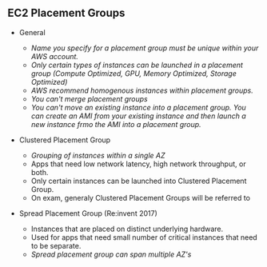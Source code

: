 EC2 Placement Groups
----------

* General
  * *Name you specify for a placement group must be unique within your AWS account.*
  * *Only certain types of instances can be launched in a placement group (Compute Optimized, GPU, Memory Optimized, Storage Optimized)*
  * *AWS recommend homogenous instances within placement groups.*
  * *You can't merge placement groups*
  * *You can't move an existing instance into a placement group. You can create an AMI from your existing instance and then launch a new instance frmo the AMI into a placement group.*

* Clustered Placement Group
  * *Grouping of instances within a single AZ*
  * Apps that need low network latency, high network throughput, or both.
  * Only certain instances can be launched into Clustered Placement Group.
  * On exam, generaly Clustered Placement Groups will be referred to

* Spread Placement Group (Re:invent 2017)
  * Instances that are placed on distinct underlying hardware.
  * Used for apps that need small number of critical instances that need to be separate.
  * *Spread placement group can span multiple AZ's*



